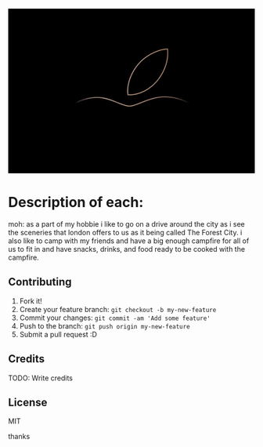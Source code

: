 ![Hello](/images/test.jpg "leaf img")


# Description of each:
moh: as a part of my hobbie i like to go on a drive around the city as i see the sceneries that london offers to us as it being called The Forest City. i also like to camp with my friends and have a big enough campfire for all of us to fit in and have snacks, drinks, and food ready to be cooked with the campfire. 


## Contributing

1. Fork it!
2. Create your feature branch: `git checkout -b my-new-feature`
3. Commit your changes: `git commit -am 'Add some feature'`
4. Push to the branch: `git push origin my-new-feature`
5. Submit a pull request :D


## Credits

TODO: Write credits

## License

MIT

thanks